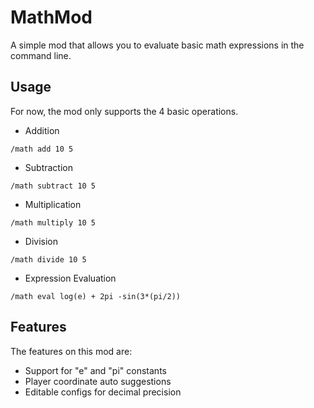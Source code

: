 # MathMod

A simple mod that allows you to evaluate basic math expressions
in the command line. 

## Usage

For now, the mod only supports the 4 basic operations.

- Addition
```commands
/math add 10 5
```

- Subtraction
```commands
/math subtract 10 5
```

- Multiplication
```commands
/math multiply 10 5
```

- Division
```commands
/math divide 10 5
```

- Expression Evaluation
```commands
/math eval log(e) + 2pi -sin(3*(pi/2))
```


## Features
The features on this mod are:
- Support for "e" and "pi" constants
- Player coordinate auto suggestions
- Editable configs for decimal precision